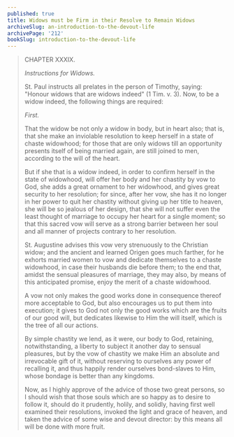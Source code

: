 ```yaml
---
published: true
title: Widows must be Firm in their Resolve to Remain Widows
archiveSlug: an-introduction-to-the-devout-life
archivePage: '212'
bookSlug: introduction-to-the-devout-life
---
```


> CHAPTER XXXIX.
>
> *Instructions for Widows.*
>
> St. Paul instructs all prelates in the person of Timothy, saying: "Honour widows that are widows indeed" (1 Tim. v. 3). Now, to be a widow indeed, the following things are required:
>
> *First.*
>
> That the widow be not only a widow in body, but in heart also; that is, that she make an inviolable resolution to keep herself in a state of chaste widowhood; for those that are only widows till an opportunity presents itself of being married again, are still joined to men, according to the will of the heart.
>
> But if she that is a widow indeed, in order to confirm herself in the state of widowhood, will offer her body and her chastity by vow to God, she adds a great ornament to her widowhood, and gives great security to her resolution; for since, after her vow, she has it no longer in her power to quit her chastity without giving up her title to heaven, she will be so jealous of her design, that she will not suffer even the least thought of marriage to occupy her heart for a single moment; so that this sacred vow will serve as a strong barrier between her soul and all manner of projects contrary to her resolution.
>
> St. Augustine advises this vow very strenuously to the Christian widow; and the ancient and learned Origen goes much farther, for he exhorts married women to vow and dedicate themselves to a chaste widowhood, in case their husbands die before them; to the end that, amidst the sensual pleasures of marriage, they may also, by means of this anticipated promise, enjoy the merit of a chaste widowhood.
>
> A vow not only makes the good works done in consequence thereof more acceptable to God, but also encourages us to put them into execution; it gives to God not only the good works which are the fruits of our good will, but dedicates likewise to Him the will itself, which is the tree of all our actions.
>
> By simple chastity we lend, as it were, our body to God, retaining, notwithstanding, a liberty to subject it another day to sensual pleasures, but by the vow of chastity we make Him an absolute and irrevocable gift of it, without reserving to ourselves any power of recalling it, and thus happily render ourselves bond-slaves to Him, whose bondage is better than any kingdoms.
>
> Now, as I highly approve of the advice of those two great persons, so I should wish that those souls which are so happy as to desire to follow it, should do it prudently, holily, and solidly, having first well examined their resolutions, invoked the light and grace of heaven, and taken the advice of some wise and devout director: by this means all will be done with more fruit.
